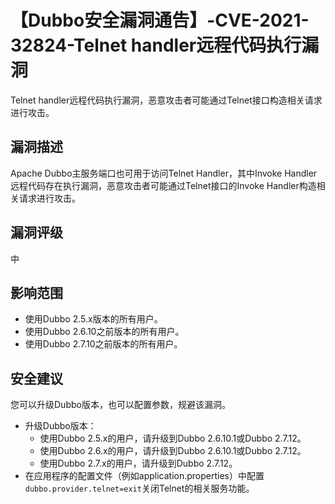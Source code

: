 # 【Dubbo安全漏洞通告】-CVE-2021-32824-Telnet handler远程代码执行漏洞

Telnet handler远程代码执行漏洞，恶意攻击者可能通过Telnet接口构造相关请求进行攻击。

## 漏洞描述

Apache Dubbo主服务端口也可用于访问Telnet Handler，其中Invoke Handler远程代码存在执行漏洞，恶意攻击者可能通过Telnet接口的Invoke Handler构造相关请求进行攻击。

## 漏洞评级

中

## 影响范围

-   使用Dubbo 2.5.x版本的所有用户。
-   使用Dubbo 2.6.10之前版本的所有用户。
-   使用Dubbo 2.7.10之前版本的所有用户。

## 安全建议

您可以升级Dubbo版本，也可以配置参数，规避该漏洞。

-   升级Dubbo版本：
    -   使用Dubbo 2.5.x的用户，请升级到Dubbo 2.6.10.1或Dubbo 2.7.12。
    -   使用Dubbo 2.6.x的用户，请升级到Dubbo 2.6.10.1或Dubbo 2.7.12。
    -   使用Dubbo 2.7.x的用户，请升级到Dubbo 2.7.12。
-   在应用程序的配置文件（例如application.properties）中配置`dubbo.provider.telnet=exit`关闭Telnet的相关服务功能。

